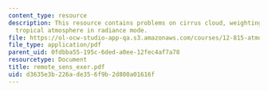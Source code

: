 ```yaml
---
content_type: resource
description: This resource contains problems on cirrus cloud, weighting function and
  tropical atmosphere in radiance mode.
file: https://ol-ocw-studio-app-qa.s3.amazonaws.com/courses/12-815-atmospheric-radiation-fall-2006/d3635e3b226ade356f9b2d800a01616f_remote_sens_exer.pdf
file_type: application/pdf
parent_uid: 0fdbba55-195c-6ded-a0ee-12fec4af7a78
resourcetype: Document
title: remote_sens_exer.pdf
uid: d3635e3b-226a-de35-6f9b-2d800a01616f
---
```


